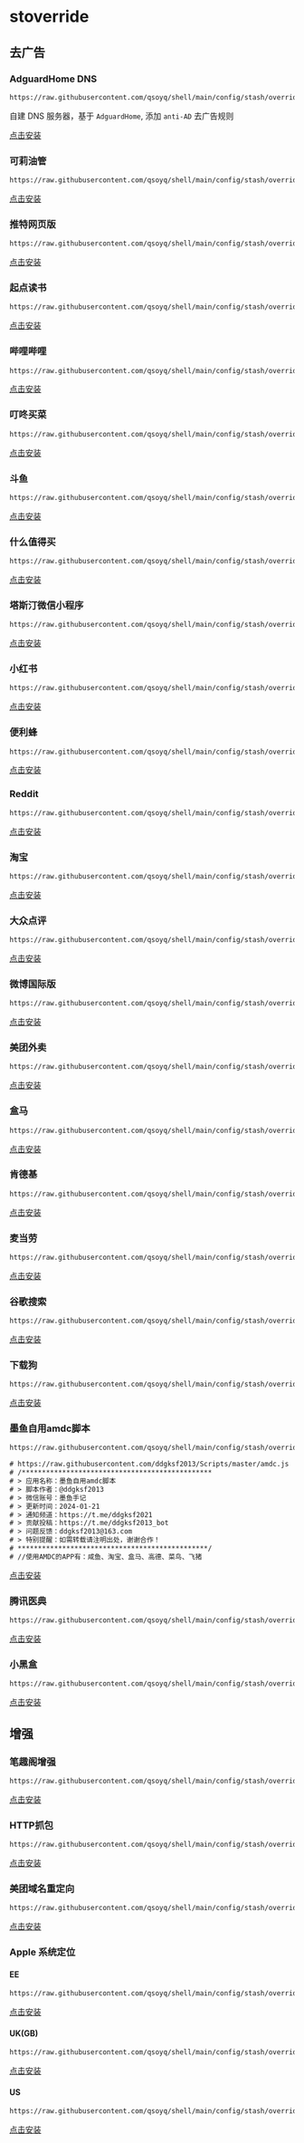 # stoverride

## 去广告

### AdguardHome DNS

```txt
https://raw.githubusercontent.com/qsoyq/shell/main/config/stash/override/dns.stoverride
```

自建 DNS 服务器，基于 `AdguardHome`, 添加 `anti-AD` 去广告规则

[点击安装](https://link.stash.ws/install-override/raw.githubusercontent.com/qsoyq/shell/main/config/stash/override/dns.stoverride)

### 可莉油管

```txt
https://raw.githubusercontent.com/qsoyq/shell/main/config/stash/override/ad/youtube-remove-ads.stoverride
```

[点击安装](https://link.stash.ws/install-override/raw.githubusercontent.com/qsoyq/shell/main/config/stash/override/ad/youtube-remove-ads.stoverride)

### 推特网页版

```txt
https://raw.githubusercontent.com/qsoyq/shell/main/config/stash/override/ad/twitter.stoverride
```

[点击安装](https://link.stash.ws/install-override/raw.githubusercontent.com/qsoyq/shell/main/config/stash/override/ad/twitter.stoverride)

### 起点读书

```txt
https://raw.githubusercontent.com/qsoyq/shell/main/config/stash/override/ad/qidian.stoverride
```

[点击安装](https://link.stash.ws/install-override/raw.githubusercontent.com/qsoyq/shell/main/config/stash/override/ad/qidian.stoverride)

### 哔哩哔哩

```txt
https://raw.githubusercontent.com/qsoyq/shell/main/config/stash/override/ad/bilibili.stoverride
```

[点击安装](https://link.stash.ws/install-override/raw.githubusercontent.com/qsoyq/shell/main/config/stash/override/ad/bilibili.stoverride)

### 叮咚买菜

```txt
https://raw.githubusercontent.com/qsoyq/shell/main/config/stash/override/ad/ddxq.stoverride
```

[点击安装](https://link.stash.ws/install-override/raw.githubusercontent.com/qsoyq/shell/main/config/stash/override/ad/ddxq.stoverride)

### 斗鱼

```txt
https://raw.githubusercontent.com/qsoyq/shell/main/config/stash/override/ad/douyu.stoverride
```

[点击安装](https://link.stash.ws/install-override/raw.githubusercontent.com/qsoyq/shell/main/config/stash/override/ad/douyu.stoverride)

### 什么值得买

```txt
https://raw.githubusercontent.com/qsoyq/shell/main/config/stash/override/ad/smzdm.stoverride
```

[点击安装](https://link.stash.ws/install-override/raw.githubusercontent.com/qsoyq/shell/main/config/stash/override/ad/smzdm.stoverride)

### 塔斯汀微信小程序

```txt
https://raw.githubusercontent.com/qsoyq/shell/main/config/stash/override/ad/tastientech.stoverride
```

[点击安装](https://link.stash.ws/install-override/raw.githubusercontent.com/qsoyq/shell/main/config/stash/override/ad/tastientech.stoverride)

### 小红书

```txt
https://raw.githubusercontent.com/qsoyq/shell/main/config/stash/override/ad/xiaohongshu.stoverride
```

[点击安装](https://link.stash.ws/install-override/raw.githubusercontent.com/qsoyq/shell/main/config/stash/override/ad/xiaohongshu.stoverride)

### 便利蜂

```txt
https://raw.githubusercontent.com/qsoyq/shell/main/config/stash/override/ad/bilbee.stoverride
```

[点击安装](https://link.stash.ws/install-override/raw.githubusercontent.com/qsoyq/shell/main/config/stash/override/ad/bilbee.stoverride)

### Reddit

```txt
https://raw.githubusercontent.com/qsoyq/shell/main/config/stash/override/ad/reddit.stoverride
```

[点击安装](https://link.stash.ws/install-override/raw.githubusercontent.com/qsoyq/shell/main/config/stash/override/ad/reddit.stoverride)

### 淘宝

```txt
https://raw.githubusercontent.com/qsoyq/shell/main/config/stash/override/ad/taobao.stoverride
```

[点击安装](https://link.stash.ws/install-override/raw.githubusercontent.com/qsoyq/shell/main/config/stash/override/ad/taobao.stoverride)

### 大众点评

```txt
https://raw.githubusercontent.com/qsoyq/shell/main/config/stash/override/ad/dianping.stoverride
```

[点击安装](https://link.stash.ws/install-override/raw.githubusercontent.com/qsoyq/shell/main/config/stash/override/ad/dianping.stoverride)

### 微博国际版

```txt
https://raw.githubusercontent.com/qsoyq/shell/main/config/stash/override/ad/weibointl.stoverride
```

[点击安装](https://link.stash.ws/install-override/raw.githubusercontent.com/qsoyq/shell/main/config/stash/override/ad/weibointl.stoverride)

### 美团外卖

```txt
https://raw.githubusercontent.com/qsoyq/shell/main/config/stash/override/ad/waimai.meituan.stoverride
```

[点击安装](https://link.stash.ws/install-override/raw.githubusercontent.com/qsoyq/shell/main/config/stash/override/ad/waimai.meituan.stoverride)

### 盒马

```txt
https://raw.githubusercontent.com/qsoyq/shell/main/config/stash/override/ad/freshippo.stoverride
```

[点击安装](https://link.stash.ws/install-override/raw.githubusercontent.com/qsoyq/shell/main/config/stash/override/ad/freshippo.stoverride)

### 肯德基

```txt
https://raw.githubusercontent.com/qsoyq/shell/main/config/stash/override/ad/kfc.stoverride
```

[点击安装](https://link.stash.ws/install-override/raw.githubusercontent.com/qsoyq/shell/main/config/stash/override/ad/kfc.stoverride)

### 麦当劳

```txt
https://raw.githubusercontent.com/qsoyq/shell/main/config/stash/override/ad/mcd.stoverride
```

[点击安装](https://link.stash.ws/install-override/raw.githubusercontent.com/qsoyq/shell/main/config/stash/override/ad/mcd.stoverride)

### 谷歌搜索

```txt
https://raw.githubusercontent.com/qsoyq/shell/main/config/stash/override/ad/search.google.stoverride
```

[点击安装](https://link.stash.ws/install-override/raw.githubusercontent.com/qsoyq/shell/main/config/stash/override/ad/search.google.stoverride)

### 下载狗

```txt
https://raw.githubusercontent.com/qsoyq/shell/main/config/stash/override/ad/xiazaitool.stoverride
```

[点击安装](https://link.stash.ws/install-override/raw.githubusercontent.com/qsoyq/shell/main/config/stash/override/ad/xiazaitool.stoverride)

### 墨鱼自用amdc脚本

```txt
https://raw.githubusercontent.com/qsoyq/shell/main/config/stash/override/ad/amdc.stoverride
```

```txt
# https://raw.githubusercontent.com/ddgksf2013/Scripts/master/amdc.js
# /***********************************************
# > 应用名称：墨鱼自用amdc脚本
# > 脚本作者：@ddgksf2013
# > 微信账号：墨鱼手记
# > 更新时间：2024-01-21
# > 通知频道：https://t.me/ddgksf2021
# > 贡献投稿：https://t.me/ddgksf2013_bot
# > 问题反馈：ddgksf2013@163.com
# > 特别提醒：如需转载请注明出处，谢谢合作！
# ***********************************************/
# //使用AMDC的APP有：咸鱼、淘宝、盒马、高德、菜鸟、飞猪
```

[点击安装](https://link.stash.ws/install-override/raw.githubusercontent.com/qsoyq/shell/main/config/stash/override/ad/amdc.stoverride)

### 腾讯医典

```txt
https://raw.githubusercontent.com/qsoyq/shell/main/config/stash/override/ad/baike.qq.stoverride
```

[点击安装](https://link.stash.ws/install-override/raw.githubusercontent.com/qsoyq/shell/main/config/stash/override/ad/baike.qq.stoverride)

### 小黑盒

```txt
https://raw.githubusercontent.com/qsoyq/shell/main/config/stash/override/ad/xiaoheihe.stoverride
```

[点击安装](https://link.stash.ws/install-override/raw.githubusercontent.com/qsoyq/shell/main/config/stash/override/ad/xiaoheihe.stoverride)

## 增强

### 笔趣阁增强

```txt
https://raw.githubusercontent.com/qsoyq/shell/main/config/stash/override/bq/bq.enhance.stoverride
```

[点击安装](https://link.stash.ws/install-override/raw.githubusercontent.com/qsoyq/shell/main/config/stash/override/bq/bq.enhance.stoverride)

### HTTP抓包

```txt
https://raw.githubusercontent.com/qsoyq/shell/main/config/stash/override/debug/http-capture.stoverride
```

[点击安装](raw.githubusercontent.com/qsoyq/shell/main/config/stash/override/debug/http-capture.stoverride)

### 美团域名重定向

```txt
https://raw.githubusercontent.com/qsoyq/shell/main/config/stash/override/meituan/redirect.stoverride
```

[点击安装](https://link.stash.ws/install-override/raw.githubusercontent.com/qsoyq/shell/main/config/stash/override/meituan/redirect.stoverride)

### Apple 系统定位

#### EE

```txt
https://raw.githubusercontent.com/qsoyq/shell/main/config/stash/override/location/ee.stoverride
```

[点击安装](https://link.stash.ws/install-override/raw.githubusercontent.com/qsoyq/shell/main/config/stash/override/location/ee.stoverride)

#### UK(GB)

```txt
https://raw.githubusercontent.com/qsoyq/shell/main/config/stash/override/location/uk.stoverride
```

[点击安装](https://link.stash.ws/install-override/raw.githubusercontent.com/qsoyq/shell/main/config/stash/override/location/uk.stoverride)

#### US

```txt
https://raw.githubusercontent.com/qsoyq/shell/main/config/stash/override/location/us.stoverride
```

[点击安装](https://link.stash.ws/install-override/raw.githubusercontent.com/qsoyq/shell/main/config/stash/override/location/us.stoverride)
